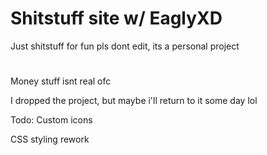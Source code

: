 # Shitstuff site w/ EaglyXD
Just shitstuff for fun
pls dont edit, its a personal project
#
Money stuff isnt real ofc

I dropped the project, but maybe i'll return to it some day lol


Todo:
Custom icons

CSS styling rework
